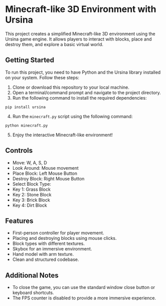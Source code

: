 # Minecraft-like 3D Environment with Ursina

This project creates a simplified Minecraft-like 3D environment using the Ursina game engine. It allows players to interact with blocks, place and destroy them, and explore a basic virtual world.

## Getting Started

To run this project, you need to have Python and the Ursina library installed on your system. Follow these steps:

1. Clone or download this repository to your local machine.
2. Open a terminal/command prompt and navigate to the project directory.
3. Run the following command to install the required dependencies:
```
pip install ursina
```
4. Run the `minecraft.py` script using the following command:
```
python minecraft.py
```
5. Enjoy the interactive Minecraft-like environment!

## Controls

- Move: W, A, S, D
- Look Around: Mouse movement
- Place Block: Left Mouse Button
- Destroy Block: Right Mouse Button
- Select Block Type:
- Key 1: Grass Block
- Key 2: Stone Block
- Key 3: Brick Block
- Key 4: Dirt Block

## Features

- First-person controller for player movement.
- Placing and destroying blocks using mouse clicks.
- Block types with different textures.
- Skybox for an immersive environment.
- Hand model with arm texture.
- Clean and structured codebase.

## Additional Notes

- To close the game, you can use the standard window close button or keyboard shortcuts.
- The FPS counter is disabled to provide a more immersive experience.